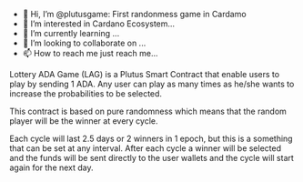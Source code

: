 - 👋 Hi, I’m @plutusgame: First randonmess game in Cardamo
- 👀 I’m interested in Cardano Ecosystem...
- 🌱 I’m currently learning ...
- 💞️ I’m looking to collaborate on ...
- 📫 How to reach me just reach me...


Lottery ADA Game (LAG) is a Plutus Smart Contract that enable users to play by sending 1 ADA.  Any user can play as many times as he/she wants to increase the probabilities to be selected. 

This contract is based on pure randomness which means that the random player will be the winner at every cycle.  

Each cycle will last 2.5 days or 2 winners in 1 epoch, but this is a something that can be set at any interval. After each cycle a winner will be selected and the funds will be sent directly to the user wallets and the cycle will start again for the next day.

